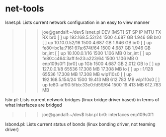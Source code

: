 # net-tools

lsnet.pl:  Lists current network configuration in an easy to view manner

>>>joe@gandalf:~/dev$ lsnet.pl 
       DEV [MST]   ST   SP IP                             MTU          TX          RX
       br0 [   ]   up      192.168.5.52/24               1500    4.687 GB    1.946 GB
       br0 [   ]   up      10.10.0.52/16                 1500    4.687 GB    1.946 GB
       br0 [   ]   up      fe80::bc1a:7161:97a:674f/64   1500    4.687 GB    1.946 GB
    br_int [   ]   up      10.100.0.1/16                 1500    1.106 MB           0
    br_int [   ]   up      fe80::c464:3aff:fe23:a223/64  1500    1.106 MB           0
enp109s0f1 [br0]   up  1Gb                               1500    4.687 GB    2.012 GB
        lo [   ]   up      127.0.0.1/8                  65536   17.308 MB   17.308 MB
        lo [   ]   up      ::1/128                      65536   17.308 MB   17.308 MB
  wlp110s0 [   ]   up      192.168.5.154/24              1500   19.413 MB  612.783 MB
  wlp110s0 [   ]   up      fe80::af90:5fbb:33e0:fd59/64  1500   19.413 MB  612.783 MB


lsbr.pl:  Lists current network bridges (linux bridge driver based) in terms of what interfaces are bridged

>>>joe@gandalf:~/dev$ lsbr.pl 
br0:	interfaces enp109s0f1


lsbond.pl:  Lists current status of bonds (linux bonding driver, not teaming driver)

